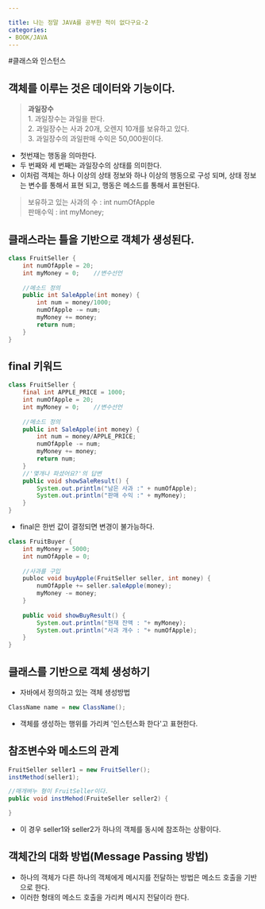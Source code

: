 ```yaml
---

title: 나는 정말 JAVA를 공부한 적이 없다구요-2
categories:
- BOOK/JAVA
---
```


#클래스와 인스턴스<br/>
## 객체를 이루는 것은 데이터와 기능이다.<br/>
<blockquote><b>과일장수</b><br/>
1. 과일장수는 과일을 판다.<br/>
2. 과일장수는 사과 20개, 오렌지 10개를 보유하고 있다.<br/>
3. 과일장수의 과일판매 수익은 50,000원이다.
</blockquote>

- 첫번쟤는 행동을 의마한다.<br/>
- 두 번째와 세 번째는 과일장수의 상태를 의미한다.<br/>
- 이처럼 객체는 하나 이상의 상태 정보와 하나 이상의 행동으로 구성 되며, 상태 정보는 변수를 통해서 표현 되고, 행동은 메소드를 통해서 표현된다.<br/>
<blockquote>보유하고 있는 사과의 수 : int numOfApple<br/>
판매수익 : int myMoney;
</blockquote>

## 클래스라는 틀을 기반으로 객체가 생성된다.<br/>
```java
class FruitSeller {
	int numOfApple = 20;
    int myMoney = 0;	//변수선언
    
    //메소드 정의
    public int SaleApple(int money) {
    	int num = money/1000;
        numOfApple -= num;
        myMoney += money;
        return num;
    }
}
```

## final 키워드<br/>
```java
class FruitSeller {
	final int APPLE_PRICE = 1000;
	int numOfApple = 20;
    int myMoney = 0;	//변수선언
    
    //메소드 정의
    public int SaleApple(int money) {
    	int num = money/APPLE_PRICE;
        numOfApple -= num;
        myMoney += money;
        return num;
    }
    //'몇개나 파셨어요?'의 답변
    public void showSaleResult() {
    	System.out.println("남은 사과 :" + numOfApple);
        System.out.println("판매 수익 :" + myMoney);
    }
}
```

- final은 한번 값이 결정되면 변경이 불가능하다.<br/>

```java
class FruitBuyer {
	int myMoney = 5000;
    int numOfApple = 0;
    
    //사과를 구입
    publoc void buyApple(FruitSeller seller, int money) {
    	numOfApple += seller.saleApple(money);
        myMoney -= money;
    }
    
    public void showBuyResult() {
    	System.out.println("현재 잔액 : "+ myMoney);
        System.out.println("사과 개수 : "+ numOfApple);
    }
}
```

## 클래스를 기반으로 객체 생성하기<br/>
- 자바에서 정의하고 있는 객체 생성방법
```java
ClassName name = new ClassName();
```

- 객체를 생성하는 행위를 가리켜 '인스턴스화 한다'고 표현한다.<br/>

## 참조변수와 메소드의 관계<br/>
```java
FruitSeller seller1 = new FruitSeller();
instMethod(seller1);

//매개벼누 형이 FruitSeller이다.
public void instMehod(FruiteSeller seller2) {

}
```

- 이 경우 seller1와 seller2가 하나의 객체를 동시에 참조하는 상황이다.<br/>

## 객체간의 대화 방법(Message Passing 방법)<br/>
- 하나의 객체가 다른 하나의 객체에게 메시지를 전달하는 방법은 메소드 호출을 기반으로 한다.<br/>
- 이러한 형태의 메소드 호출을 가리켜 메시지 전달이라 한다.


